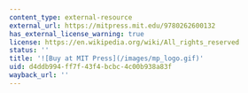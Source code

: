 ```yaml
---
content_type: external-resource
external_url: https://mitpress.mit.edu/9780262600132
has_external_license_warning: true
license: https://en.wikipedia.org/wiki/All_rights_reserved
status: ''
title: '![Buy at MIT Press](/images/mp_logo.gif)'
uid: d4ddb994-ff7f-43f4-bcbc-4c00b938a83f
wayback_url: ''
---
```


